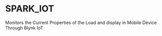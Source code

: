 # SPARK_IOT
Monitors the Current Properties of the Load and display in  Mobile Device Through Blynk IoT
